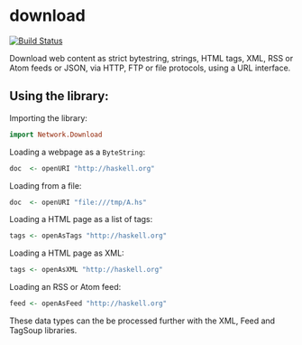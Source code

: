 # download

[![Build Status](https://travis-ci.org/psibi/download.svg?branch=master)](https://travis-ci.org/psibi/download)

 Download web content as strict bytestring, strings, HTML tags, XML, RSS
 or Atom feeds or JSON, via HTTP, FTP or file protocols, using a URL
 interface.

## Using the library:

 Importing the library:

``` haskell
import Network.Download
```

 Loading a webpage as a `ByteString`:

``` haskell
doc  <- openURI "http://haskell.org"
```

 Loading from a file:

``` haskell
doc  <- openURI "file:///tmp/A.hs"
```

 Loading a HTML page as a list of tags:

``` haskell
tags <- openAsTags "http://haskell.org"
```

 Loading a HTML page as XML:

``` haskell
tags <- openAsXML "http://haskell.org"
```

 Loading an RSS or Atom feed:

``` haskell
feed <- openAsFeed "http://haskell.org"
```

 These data types can the be processed further with the XML, Feed and
 TagSoup libraries.

